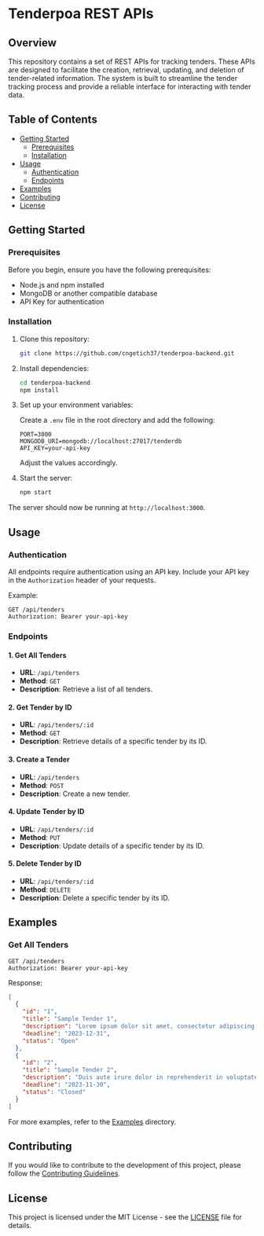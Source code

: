# Tenderpoa REST APIs

## Overview

This repository contains a set of REST APIs for tracking tenders. These APIs are designed to facilitate the creation, retrieval, updating, and deletion of tender-related information. The system is built to streamline the tender tracking process and provide a reliable interface for interacting with tender data.

## Table of Contents

- [Getting Started](#getting-started)
  - [Prerequisites](#prerequisites)
  - [Installation](#installation)
- [Usage](#usage)
  - [Authentication](#authentication)
  - [Endpoints](#endpoints)
- [Examples](#examples)
- [Contributing](#contributing)
- [License](#license)

## Getting Started

### Prerequisites

Before you begin, ensure you have the following prerequisites:

- Node.js and npm installed
- MongoDB or another compatible database
- API Key for authentication

### Installation

1. Clone this repository:

   ```bash
   git clone https://github.com/cngetich37/tenderpoa-backend.git
   ```

2. Install dependencies:

   ```bash
   cd tenderpoa-backend
   npm install
   ```

3. Set up your environment variables:

   Create a `.env` file in the root directory and add the following:

   ```env
   PORT=3000
   MONGODB_URI=mongodb://localhost:27017/tenderdb
   API_KEY=your-api-key
   ```

   Adjust the values accordingly.

4. Start the server:

   ```bash
   npm start
   ```

The server should now be running at `http://localhost:3000`.

## Usage

### Authentication

All endpoints require authentication using an API key. Include your API key in the `Authorization` header of your requests.

Example:

```http
GET /api/tenders
Authorization: Bearer your-api-key
```

### Endpoints

#### 1. Get All Tenders

- **URL**: `/api/tenders`
- **Method**: `GET`
- **Description**: Retrieve a list of all tenders.

#### 2. Get Tender by ID

- **URL**: `/api/tenders/:id`
- **Method**: `GET`
- **Description**: Retrieve details of a specific tender by its ID.

#### 3. Create a Tender

- **URL**: `/api/tenders`
- **Method**: `POST`
- **Description**: Create a new tender.

#### 4. Update Tender by ID

- **URL**: `/api/tenders/:id`
- **Method**: `PUT`
- **Description**: Update details of a specific tender by its ID.

#### 5. Delete Tender by ID

- **URL**: `/api/tenders/:id`
- **Method**: `DELETE`
- **Description**: Delete a specific tender by its ID.

## Examples

### Get All Tenders

```http
GET /api/tenders
Authorization: Bearer your-api-key
```

Response:

```json
[
  {
    "id": "1",
    "title": "Sample Tender 1",
    "description": "Lorem ipsum dolor sit amet, consectetur adipiscing elit.",
    "deadline": "2023-12-31",
    "status": "Open"
  },
  {
    "id": "2",
    "title": "Sample Tender 2",
    "description": "Duis aute irure dolor in reprehenderit in voluptate velit esse cillum dolore eu fugiat nulla pariatur.",
    "deadline": "2023-11-30",
    "status": "Closed"
  }
]
```

For more examples, refer to the [Examples](/examples) directory.

## Contributing

If you would like to contribute to the development of this project, please follow the [Contributing Guidelines](/CONTRIBUTING.md).

## License

This project is licensed under the MIT License - see the [LICENSE](/LICENSE) file for details.
